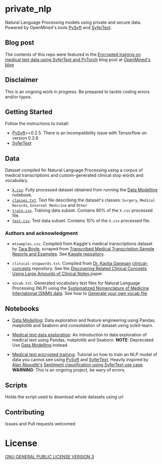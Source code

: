 # private_nlp
Natural Language Processing models using private and secure data. Powered by OpenMined's tools [PySyft](https://github.com/OpenMined/PySyft) and [SyferText](https://github.com/OpenMined/SyferText).

## Blog post
The contents of this repo were featured in the [Encrypted training on medical text data using SyferText and PyTorch](https://blog.openmined.org/encrypted-training-medical-text-syfertext/) blog post at [OpenMined's blog](https://blog.openmined.org/)

## Disclaimer
This is an ongoing work in progress. Be prepared to tackle coding errors and/or typos.

## Getting Started
Follow the instructions to install:
- [PySyft](https://github.com/OpenMined/PySyft)==0.2.5. There is an incompatibility issue with Tensorflow on version 0.2.6
- [SyferText](https://github.com/OpenMined/SyferText)

## Data
Dataset compiled for Natural Language Processing using a corpus of medical transcriptions and custom-generated clinical stop words and vocabulary.

- [`X.csv`](https://github.com/socd06/private_nlp/blob/master/data/X.csv). Fully processed dataset obtained from running the [Data Modelling](https://github.com/socd06/private_nlp/blob/master/notebooks/medical-text-data-modelling.ipynb) notebook.
- [`classes.txt`](https://github.com/socd06/private_nlp/blob/master/data/classes.txt). Text file describing the dataset's classes: `Surgery`, `Medical Records`, `Internal Medicine` and `Other`
- [`train.csv`](https://github.com/socd06/private_nlp/blob/master/data/train.csv). Training data subset. Contains 90% of the `X.csv` processed file.
- [`test.csv`](https://github.com/socd06/private_nlp/blob/master/data/test.csv). Test data subset. Contains 10% of the `X.csv` processed file.

### Authors and acknowledgment
- `mtsamples.csv`. Compiled from Kaggle's medical transcriptions dataset by [Tara Boyle](https://github.com/terrah27), scraped from [Transcribed Medical Transcription Sample Reports and Examples](https://www.mtsamples.com/). See [Kaggle repository](https://www.kaggle.com/tboyle10/medicaltranscriptions#mtsamples.csv).

- `clinical-stopwords.txt`. Compiled from [Dr. Kavita Ganesan](https://github.com/kavgan) [clinical-concepts](https://github.com/kavgan/clinical-concepts) repository. See the [Discovering Related Clinical Concepts Using Large Amounts of Clinical Notes
](https://www.ncbi.nlm.nih.gov/pmc/articles/PMC5015701/) paper.

- `vocab.txt`. Generated vocabulary text files for Natural Language Processing (NLP) using the [Systematized Nomenclature of Medicine International (SNMI) data](https://bioportal.bioontology.org/ontologies/SNMI). See how to [Generate your own vocab file](https://github.com/socd06/snmi_vocab/blob/master/notebooks/snmi_vocab.ipynb).

## Notebooks
- [Data Modelling](https://github.com/socd06/private_nlp/blob/master/notebooks/medical-text-data-modelling.ipynb): Data exploration and feature engineering using Pandas, matplotlib and Seaborn and consolidation of dataset using scikit-learn.

- [Medical text data exploration](https://github.com/socd06/private_nlp/blob/master/notebooks/medical-text-data-exploration.ipynb): An introduction to data exploration of medical text using Pandas, matplotlib and Seaborn. **NOTE**: Deprecated. Use [Data Modelling](https://github.com/socd06/private_nlp/blob/master/notebooks/medical-text-data-modelling.ipynb) instead.

- [Medical text encrypted training](https://github.com/socd06/private_nlp/blob/master/notebooks/medical-text-encrypted-training.ipynb): Tutorial on how to train an NLP model of data you cannot see using [PySyft](https://github.com/OpenMined/PySyft) and [SyferText](https://github.com/OpenMined/SyferText). Heavily inspired by [Alan Aboudib's](https://twitter.com/alan_aboudib) [Sentiment classification using SyferText use case](https://github.com/OpenMined/SyferText/blob/master/tutorials/usecases/UC01%20-%20Sentiment%20Classifier%20-%20Private%20Datasets%20-%20(Secure%20Training).ipynb). **WARNING**: This is an ongoing project, be wary of errors.

## Scripts
Holds the script used to download whole datasets using url

## Contributing
Issues and Pull requests welcomed

# License
[GNU GENERAL PUBLIC LICENSE VERSION 3](https://github.com/socd06/medical-nlp/blob/master/LICENSE)
